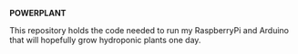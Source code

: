 **POWERPLANT**

This repository holds the code needed to run my RaspberryPi and Arduino that will hopefully grow hydroponic plants one day.

